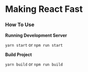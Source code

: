 # Making React Fast

### How To Use

**Running Development Server**

`yarn start` or `npm run start`

**Build Project**

`yarn build` or `npm run build`
